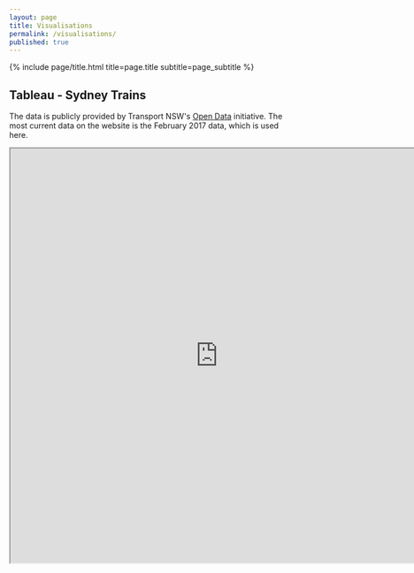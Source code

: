 ```yaml
---
layout: page
title: Visualisations
permalink: /visualisations/
published: true
---
```


<div class="page" markdown="1">

{% include page/title.html title=page.title subtitle=page_subtitle %}

## Tableau - Sydney Trains

The data is publicly provided by Transport NSW's [Open Data](https://opendata.transport.nsw.gov.au/) initiative.
The most current data on the website is the February 2017 data, which is used here.

<iframe src="https://public.tableau.com/views/SydneyTrains-Feb2017_050719_ext/SydneyTrainsVisualisations-February2017Data?:showVizHome=no&:embed=true"
 width="750" height="750"></iframe>
